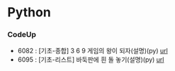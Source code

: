 # Python

### CodeUp

- 6082 : [기초-종합] 3 6 9 게임의 왕이 되자(설명)(py) [url](https://codeup.kr/problem.php?id=6082)
- 6095 : [기초-리스트] 바둑판에 흰 돌 놓기(설명)(py) [url](https://codeup.kr/problem.php?id=6095)

